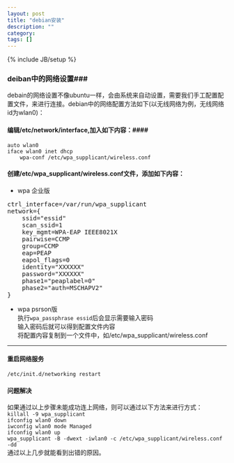 ```yaml
---
layout: post
title: "debian安装"
description: ""
category: 
tags: []
---
```

{% include JB/setup %}
### deiban中的网络设置###
debain的网络设置不像ubuntu一样，会由系统来自动设置，需要我们手工配置配置文件，来进行连接。debian中的网络配置方法如下(以无线网络为例，无线网络id为wlan0)：
#### 编辑/etc/network/interface,加入如下内容：####

    auto wlan0  
    iface wlan0 inet dhcp  
        wpa-conf /etc/wpa_supplicant/wireless.conf  

#### 创建/etc/wpa_supplicant/wireless.conf文件，添加如下内容：
* wpa 企业版  
<pre>
ctrl_interface=/var/run/wpa_supplicant  
network={  
    ssid="essid"  
    scan_ssid=1  
    key_mgmt=WPA-EAP IEEE8021X  
    pairwise=CCMP  
    group=CCMP  
    eap=PEAP  
    eapol_flags=0  
    identity="XXXXXX"  
    password="XXXXXX"  
    phase1="peaplabel=0"  
    phase2="auth=MSCHAPV2"  
}
</pre>
* wpa psrson版  
执行`wpa_passphrase essid`后会显示需要输入密码  
输入密码后就可以得到配置文件内容  
将配置内容复制到一个文件中，如/etc/wpa_supplicant/wireless.conf  
***
#### 重启网络服务  
`/etc/init.d/networking restart`  
#### 问题解决  
如果通过以上步骤未能成功连上网络，则可以通过以下方法来进行方式：  
`killall -9 wpa_supplicant`  
`ifconfig wlan0 down`  
`iwconfig wlan0 mode Managed`  
`ifconfig wlan0 up`  
`wpa_supplicant -B -dwext -iwlan0 -c /etc/wpa_supplicant/wireless.conf -dd`  
通过以上几步就能看到出错的原因。  
